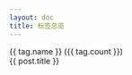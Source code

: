 ```yaml
---
layout: doc
title: 标签总览
---
```


<script setup>
import { data } from '../.vitepress/data/tags.data.js'
</script>   

<div class="tag-cloud" style="display: flex; gap: 40px">
  <div  
    v-for="tag in data" 
    class="tag-item"
    style="margin-bottom: 20px;">
    {{ tag.name }} ({{ tag.count }})
    <div v-if="tag.posts && tag.posts.length" class="post-list" >
        <div 
          v-for="post in tag.posts" 
          :key="post.url" 
          class="post-item">
          <a :href="post.url" class="post-link">{{ post.title }}</a>
        </div>
    </div>
  </div> 
</div>